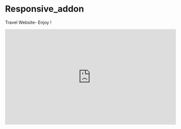 # Responsive_addon

Travel Website- Enjoy !

<iframe
        width="560"
        height="315"
        src="https://www.youtube.com/embed/3cHpfMn6JcI?si=ZOmnfTIWLzc0660v&amp;start=33"
        title="YouTube video player"
        frameborder="0"
        allow="accelerometer; autoplay; clipboard-write; encrypted-media; gyroscope; picture-in-picture; web-share"
        allowfullscreen
      >
      </iframe>
